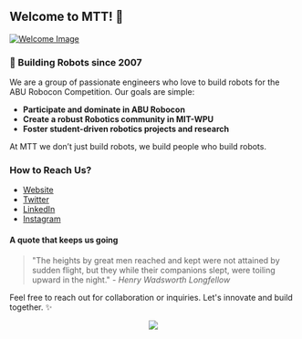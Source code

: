 ## Welcome to MTT! 👋
[![Welcome Image](profile/DD_Robocon_2024_Team.jpg)](https://www.robocon.in/)

### 🤖 Building Robots since 2007
We are a group of passionate engineers who love to build robots for the ABU Robocon Competition. Our goals are simple:
- **Participate and dominate in ABU Robocon**
- **Create a robust Robotics community in MIT-WPU**
- **Foster student-driven robotics projects and research**

At MTT we don’t just build robots, we build people who build robots.

### How to Reach Us?
- [Website](https://www.robocon.in/)
- [Twitter](https://twitter.com/MTT_Robotics)
- [LinkedIn](https://www.linkedin.com/company/mittechteam)
- [Instagram](https://www.instagram.com/robocon.mit/)

#### A quote that keeps us going
> "The heights by great men reached and kept were not attained by sudden flight, but they while their companions slept, were toiling upward in the night." - *Henry Wadsworth Longfellow*

Feel free to reach out for collaboration or inquiries. Let's innovate and build together. ✨

<p align="center"><img src="https://profile-counter.glitch.me/mittechteam/count.svg"/></p>
